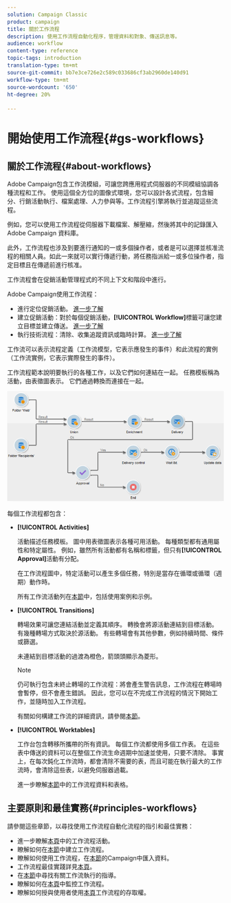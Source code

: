 ```yaml
---
solution: Campaign Classic
product: campaign
title: 關於工作流程
description: 使用工作流程自動化程序，管理資料和對象、傳送訊息等。
audience: workflow
content-type: reference
topic-tags: introduction
translation-type: tm+mt
source-git-commit: bb7e3ce726e2c589c033686cf3ab2960de140d91
workflow-type: tm+mt
source-wordcount: '650'
ht-degree: 20%

---
```



# 開始使用工作流程{#gs-workflows}

## 關於工作流程{#about-workflows}

Adobe Campaign包含工作流模組，可讓您跨應用程式伺服器的不同模組協調各種流程和工作。 使用這個全方位的圖像式環境，您可以設計各式流程，包含細分、行銷活動執行、檔案處理、人力參與等。工作流程引擎將執行並追蹤這些流程。

例如，您可以使用工作流程從伺服器下載檔案、解壓縮，然後將其中的記錄匯入 Adobe Campaign 資料庫。

此外，工作流程也涉及到要進行通知的一或多個操作者，或者是可以選擇並核准流程的相關人員。如此一來就可以實行傳遞行動，將任務指派給一或多位操作者，指定目標且在傳遞前進行核准。

工作流程會在促銷活動管理程式的不同上下文和階段中進行。

Adobe Campaign使用工作流程：

* 進行定位促銷活動。 [進一步了解](../../workflow/using/building-a-workflow.md#implementation-steps-)
* 建立促銷活動：對於每個促銷活動，**[!UICONTROL Workflow]**&#x200B;標籤可讓您建立目標並建立傳送。 [進一步了解](../../workflow/using/building-a-workflow.md#campaign-workflows)
* 執行技術流程：清除、收集追蹤資訊或臨時計算。 [進一步了解](../../workflow/using/building-a-workflow.md#technical-workflows)

工作流可以表示流程定義（工作流模型，它表示應發生的事件）和此流程的實例（工作流實例，它表示實際發生的事件）。

工作流程範本說明要執行的各種工作，以及它們如何連結在一起。 任務模板稱為活動，由表徵圖表示。 它們通過轉換而連接在一起。

![](assets/example1.png)

每個工作流程都包含：

* **[!UICONTROL Activities]**

   活動描述任務模板。 圖中用表徵圖表示各種可用活動。 每種類型都有通用屬性和特定屬性。 例如，雖然所有活動都有名稱和標籤，但只有&#x200B;**[!UICONTROL Approval]**&#x200B;活動有分配。

   在工作流程圖中，特定活動可以產生多個任務，特別是當存在循環或循環（週期）動作時。

   所有工作流活動列在[本節](../../workflow/using/about-activities.md)中，包括使用案例和示例。

* **[!UICONTROL Transitions]**

   轉場效果可讓您連結活動並定義其順序。 轉換會將源活動連結到目標活動。 有幾種轉場方式取決於源活動。 有些轉場會有其他參數，例如持續時間、條件或篩選。

   未連結到目標活動的過渡為橙色，箭頭頭顯示為菱形。

   >[!NOTE]
   >
   >仍可執行包含未終止轉場的工作流程：將會產生警告訊息，工作流程在轉場時會暫停，但不會產生錯誤。 因此，您可以在不完成工作流程的情況下開始工作，並隨時加入工作流程。

   有關如何構建工作流的詳細資訊，請參閱[本節](../../workflow/using/building-a-workflow.md)。

* **[!UICONTROL Worktables]**

   工作台包含轉移所攜帶的所有資訊。 每個工作流都使用多個工作表。 在這些表中傳送的資料可以在整個工作流生命週期中加速並使用，只要不清除。 事實上，在每次鈍化工作流時，都會清除不需要的表，而且可能在執行最大的工作流時，會清除這些表，以避免伺服器過載。

   進一步瞭解[本節](../../workflow/using/how-to-use-workflow-data.md)中的工作流程資料和表格。

## 主要原則和最佳實務{#principles-workflows}

請參閱這些章節，以尋找使用工作流程自動化流程的指引和最佳實務：

* 進一步瞭解[本頁](../../workflow/using/how-to-use-workflow-data.md)中的工作流程活動。
* 瞭解如何在[本節](../../workflow/using/building-a-workflow.md)中建立工作流程。
* 瞭解如何使用工作流程，在[本節](../../platform/using/import-export-workflows.md)的Campaign中匯入資料。
* 工作流程最佳實踐詳見[本頁](../../workflow/using/workflow-best-practices.md)。
* 在[本節](../../workflow/using/starting-a-workflow.md)中尋找有關工作流執行的指導。
* 瞭解如何在[本頁](../../workflow/using/monitoring-workflow-execution.md)中監控工作流程。
* 瞭解如何授與使用者使用[本頁](../../workflow/using/managing-rights.md)工作流程的存取權。
